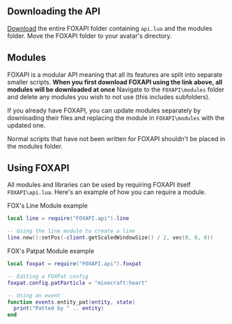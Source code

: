 ## Downloading the API

[Download](https://download-directory.github.io/?url=https%3A%2F%2Fgithub.com%2FBitslayn%2FFOXAPI%2Ftree%2Fmain%2FFOXAPI) the entire FOXAPI folder containing `api.lua` and the modules folder. Move the FOXAPI folder to your avatar's directory.

## Modules

FOXAPI is a modular API meaning that all its features are split into separate smaller scripts. **When you first download FOXAPI using the link above, all modules will be downloaded at once** Navigate to the `FOXAPI\modules` folder and delete any modules you wish to not use (this includes subfolders).

If you already have FOXAPI, you can update modules separately by downloading their files and replacing the module in `FOXAPI\modules` with the updated one.

Normal scripts that have not been written for FOXAPI shouldn't be placed in the modules folder.

## Using FOXAPI

All modules and libraries can be used by requiring FOXAPI itself `FOXAPI\api.lua`. Here's an example of how you can require a module.

FOX's Line Module example

```lua
local line = require("FOXAPI.api").line

-- Using the line module to create a line
line.new():setPos(-client.getScaledWindowSize() / 2, vec(0, 0, 0))
```

FOX's Patpat Module example

```lua
local foxpat = require("FOXAPI.api").foxpat

-- Editing a FOXPat config
foxpat.config.patParticle = "minecraft:heart"

-- Using an event
function events.entity_pat(entity, state)
  print("Patted by " .. entity)
end
```
